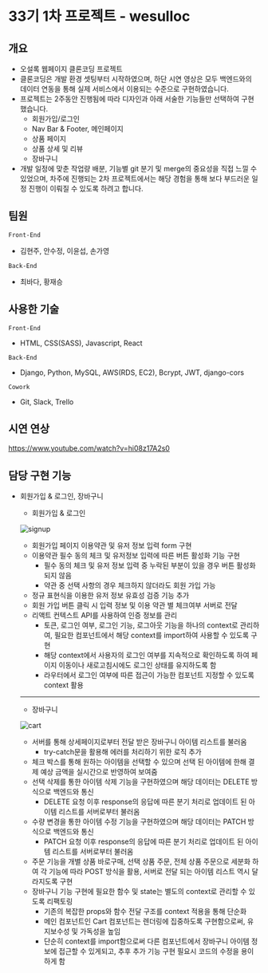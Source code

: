 # 33기 1차 프로젝트 - wesulloc

## 개요

- 오설록 웹페이지 클론코딩 프로젝트
- 클론코딩은 개발 환경 셋팅부터 시작하였으며, 하단 시연 영상은 모두 백엔드와의 데이터 연동을 통해 실제 서비스에서 이용되는 수준으로 구현하였습니다.
- 프로젝트는 2주동안 진행됨에 따라 디자인과 아래 서술한 기능들만 선택하여 구현했습니다.
  - 회원가입/로그인
  - Nav Bar & Footer, 메인페이지
  - 상품 페이지
  - 상품 상세 및 리뷰
  - 장바구니
- 개발 일정에 맞춘 작업량 배분, 기능별 git 분기 및 merge의 중요성을 직접 느낄 수 있었으며, 차주에 진행되는 2차 프로젝트에서는 해당 경험을 통해 보다 부드러운 일정 진행이 이뤄질 수 있도록 하려고 합니다.

## 팀원

`Front-End`

- 김현주, 안수정, 이윤섭, 손가영

`Back-End`

- 최바다, 황재승

## 사용한 기술

`Front-End`

- HTML, CSS(SASS), Javascript, React

`Back-End`

- Django, Python, MySQL, AWS(RDS, EC2), Bcrypt, JWT, django-cors

`Cowork`

- Git, Slack, Trello

## 시연 연상

https://www.youtube.com/watch?v=hi08z17A2s0

## 담당 구현 기능

* 회원가입 & 로그인, 장바구니

  - 회원가입 & 로그인

  ![signup](https://user-images.githubusercontent.com/101119985/172145295-e9c5fdb9-fc36-416b-8921-42e2bc79ba92.gif)

    
    - 회원가입 페이지 이용약관 및 유저 정보 입력 form 구현
    - 이용약관 필수 동의 체크 및 유저정보 입력에 따른 버튼 활성화 기능 구현
      - 필수 동의 체크 및 유저 정보 입력 중 누락된 부분이 있을 경우 버튼 활성화 되지 않음
      - 약관 중 선택 사항의 경우 체크하지 않더라도 회원 가입 가능
    - 정규 표현식을 이용한 유저 정보 유효성 검증 기능 추가
    - 회원 가입 버튼 클릭 시 입력 정보 및 이용 약관 별 체크여부 서버로 전달
    - 리액트 컨텍스트 API를 사용하여 인증 정보를 관리
      - 토큰, 로그인 여부, 로그인 기능, 로그아웃 기능을 하나의 context로 관리하여, 필요한 컴포넌트에서 해당 context를 import하여 사용할 수 있도록 구현
      - 해당 context에서 사용자의 로그인 여부를 지속적으로 확인하도록 하여 페이지 이동이나 새로고침시에도 로그인 상태를 유지하도록 함
      - 라우터에서 로그인 여부에 따른 접근이 가능한 컴포넌트 지정할 수 있도록 context 활용
    ***

  - 장바구니

  ![cart](https://user-images.githubusercontent.com/101119985/172145304-3fc47035-9502-4edd-b8f6-0ab19bdfd89b.gif)

    
    - 서버를 통해 상세페이지로부터 전달 받은 장바구니 아이템 리스트를 불러옴
      - try-catch문을 활용해 에러를 처리하기 위한 로직 추가
    - 체크 박스를 통해 원하는 아이템을 선택할 수 있으며 선택 된 아이템에 한해 결제 예상 금액을 실시간으로 반영하여 보여줌
    - 선택 삭제를 통한 아이템 삭제 기능을 구현하였으며 해당 데이터는 DELETE 방식으로 백엔드와 통신
      - DELETE 요청 이후 response의 응답에 따른 분기 처리로 업데이트 된 아이템 리스트를 서버로부터 불러옴
    - 수량 변경을 통한 아이템 수정 기능을 구현하였으며 해당 데이터는 PATCH 방식으로 백엔드와 통신
      - PATCH 요청 이후 response의 응답에 따른 분기 처리로 업데이트 된 아이템 리스트를 서버로부터 불러옴
    - 주문 기능을 개별 상품 바로구매, 선택 상품 주문, 전체 상품 주문으로 세분화 하여 각 기능에 따라 POST 방식을 활용, 서버로 전달 되는 아이템 리스트 역시 달라지도록 구현
    - 장바구니 기능 구현에 필요한 함수 및 state는 별도의 context로 관리할 수 있도록 리팩토링
      - 기존의 복잡한 props와 함수 전달 구조를 context 적용을 통해 단순화
      - 메인 컴포넌트인 Cart 컴포넌트는 렌더링에 집중하도록 구현함으로써, 유지보수성 및 가독성을 높임
      - 단순히 context를 import함으로써 다른 컴포넌트에서 장바구니 아이템 정보에 접근할 수 있게되고, 추후 추가 기능 구현 필요시 코드의 수정을 용이하게 함
    
